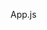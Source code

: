 <div className="tree-element cursor-pointer p-2 px-4 flex items-center gap-2 text-white bg-zinc-600 w-full">
                            <p className='font-semibold text-lg'>App.js</p>